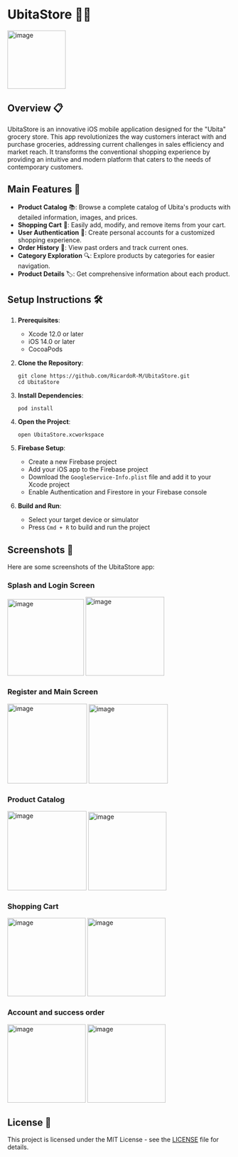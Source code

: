 # UbitaStore 🛒📱

<img width="131" alt="image" src="https://github.com/user-attachments/assets/d2e37412-a31a-46f8-8c3f-ce46e1931e6a">


## Overview 📋

UbitaStore is an innovative iOS mobile application designed for the "Ubita" grocery store. This app revolutionizes the way customers interact with and purchase groceries, addressing current challenges in sales efficiency and market reach. It transforms the conventional shopping experience by providing an intuitive and modern platform that caters to the needs of contemporary customers.

## Main Features 🌟

- **Product Catalog** 📚: Browse a complete catalog of Ubita's products with detailed information, images, and prices.
- **Shopping Cart** 🛒: Easily add, modify, and remove items from your cart.
- **User Authentication** 🔐: Create personal accounts for a customized shopping experience.
- **Order History** 📜: View past orders and track current ones.
- **Category Exploration** 🔍: Explore products by categories for easier navigation.
- **Product Details** 🏷️: Get comprehensive information about each product.

## Setup Instructions 🛠️

1. **Prerequisites**:
   - Xcode 12.0 or later
   - iOS 14.0 or later
   - CocoaPods

2. **Clone the Repository**:
   ```
   git clone https://github.com/RicardoR-M/UbitaStore.git
   cd UbitaStore
   ```

3. **Install Dependencies**:
   ```
   pod install
   ```

4. **Open the Project**:
   ```
   open UbitaStore.xcworkspace
   ```

5. **Firebase Setup**:
   - Create a new Firebase project
   - Add your iOS app to the Firebase project
   - Download the `GoogleService-Info.plist` file and add it to your Xcode project
   - Enable Authentication and Firestore in your Firebase console

6. **Build and Run**:
   - Select your target device or simulator
   - Press `Cmd + R` to build and run the project

## Screenshots 📸

Here are some screenshots of the UbitaStore app:

### Splash and Login Screen
<img width="172" alt="image" src="https://github.com/user-attachments/assets/637ffa71-84b2-42a5-a86c-5947d219ca8a">
<img width="177" alt="image" src="https://github.com/user-attachments/assets/a7423ca6-6471-4c61-9f93-cb8a06a29bf7">

### Register and Main Screen
<img width="179" alt="image" src="https://github.com/user-attachments/assets/7e10a1f6-3881-492d-b6a2-663ac8ea3888">
<img width="178" alt="image" src="https://github.com/user-attachments/assets/4d865abd-9f11-4e95-a3c7-0a4875515b52">

### Product Catalog
<img width="178" alt="image" src="https://github.com/user-attachments/assets/97043612-4bba-465e-b855-578be3ae3eef">
<img width="176" alt="image" src="https://github.com/user-attachments/assets/f272ea9a-9abc-4385-9078-ed2500f0af03">

### Shopping Cart
<img width="176" alt="image" src="https://github.com/user-attachments/assets/695845ad-8049-4325-bbf2-a1c1d37b4e6b">
<img width="176" alt="image" src="https://github.com/user-attachments/assets/80f7db18-95c2-49ae-91f6-ea9642005f8c">

### Account and success order
<img width="176" alt="image" src="https://github.com/user-attachments/assets/d3282f51-1afc-422f-b11f-a26050b4a002">
<img width="176" alt="image" src="https://github.com/user-attachments/assets/516442a9-534b-49e8-8718-e4589d859578">

## License 📄

This project is licensed under the MIT License - see the [LICENSE](LICENSE) file for details.
